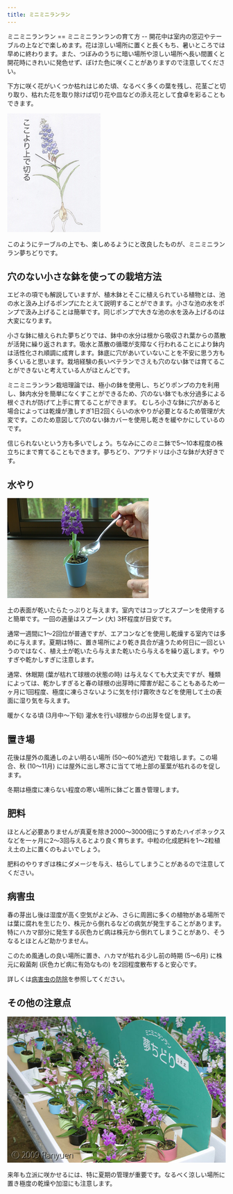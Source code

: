 ```yaml
---
title: ミニミニランラン
---
```

<link rel="stylesheet" href="/assets/stylesheets/ponerorchis.css" />
ミニミニランラン
==
ミニミニランランの育て方
--
開花中は室内の窓辺やテーブルの上などで楽しめます。花は涼しい場所に置くと長くもち、暑いところでは早めに終わります。また、つぼみのうちに暗い場所や涼しい場所へ長い間置くと開花時にきれいに発色せず、ぼけた色に咲くことがありますので注意してください。

下方に咲く花がいくつか枯れはじめた頃、なるべく多くの葉を残し、花茎ごと切り取り、枯れた花を取り除けば切り花や皿などの添え花として食卓を彩ることもできます。

![アワチドリ / 夢ちどり (Ponerorchis) - Ranyuen](/assets/images/growings_miniminiranran.jpg)

このようにテーブルの上でも、楽しめるようにと改良したものが、ミニミニランラン夢ちどりです。

穴のない小さな鉢を使っての栽培方法
--
エビネの項でも解説していますが、植木鉢とそこに植えられている植物とは、池の水と汲み上げるポンプにたとえて説明することができます。小さな池の水をポンプで汲み上げることは簡単です。同じポンプで大きな池の水を汲み上げるのは大変になります。

小さな鉢に植えられた夢ちどりでは、鉢中の水分は根から吸収され葉からの蒸散が活発に繰り返されます。吸水と蒸散の循環が支障なく行われることにより鉢内は活性化され順調に成育します。鉢底に穴があいていないことを不安に思う方も多くいると思います。栽培経験の長いベテランでさえも穴のない鉢では育てることができないと考えている人がほとんどです。

ミニミニランラン栽培理論では、極小の鉢を使用し、ちどりポンプの力を利用し、鉢内水分を簡単になくすことができるため、穴のない鉢でも水分過多による根ぐされが防げて上手に育てることができます。 むしろ小さな鉢に穴があると場合によっては乾燥が激しすぎ1日2回くらいの水やりが必要となるため管理が大変です。このため意図して穴のない鉢カバーを使用し乾きを緩やかにしているのです。

信じられないという方も多いでしょう。ちなみにこのミニ鉢で5～10本程度の株立ちにまで育てることもできます。夢ちどり、アワチドリは小さな鉢が大好きです。

水やり
--
![アワチドリ / 夢ちどり (Ponerorchis) - Ranyuen](/assets/images/growings_miniminiranran_mizuyari.png)

土の表面が乾いたらたっぷりと与えます。室内ではコップとスプーンを使用すると簡単です。一回の適量はスプーン (大) 3杯程度が目安です。

通常一週間に1～2回位が普通ですが、エアコンなどを使用し乾燥する室内では多めに与えます。夏期は特に、置き場所により乾き具合が違うため何日に一回というのではなく、植え土が乾いたら与えまた乾いたら与えるを繰り返します。やりすぎや乾かしすぎに注意します。

通常、休眠期 (葉が枯れて球根の状態の時) は与えなくても大丈夫ですが、種類によっては、乾かしすぎると春の球根の出芽時に障害が起こることもあるため一ヶ月に1回程度、極度に凍らさないように気を付け霧吹きなどを使用して土の表面に湿り気を与えます。

暖かくなる頃 (3月中～下旬) 灌水を行い球根からの出芽を促します。

置き場
--
花後は屋外の風通しのよい明るい場所 (50～60%遮光) で栽培します。この場合、秋 (10～11月) には屋外に出し寒さに当てて地上部の茎葉が枯れるのを促します。

冬期は極度に凍らない程度の寒い場所に鉢ごと置き管理します。

肥料
--
ほとんど必要ありませんが真夏を除き2000～3000倍にうすめたハイポネックスなどを一ヶ月に2～3回与えるとより良く育ちます。中粒の化成肥料を1～2粒植え土の上に置くのもよいでしょう。

肥料のやりすぎは株にダメージを与え、枯らしてしまうことがあるので注意してください。

病害虫
--
春の芽出し後は湿度が高く空気がよどみ、さらに周囲に多くの植物がある場所では葉に腐れを生じたり、株元から倒れるなどの病気が発生することがあります。特にハカマ部分に発生する灰色カビ病は株元から倒れてしまうことがあり、そうなるとほとんど助かりません。

このため風通しの良い場所に置き、ハカマが枯れる少し前の時期 (5～6月) に株元に殺菌剤 (灰色カビ病に有効なもの) を2回程度散布すると安心です。

詳しくは[病害虫の防除](/ponerorchis/cultivation/controlling_pests_of_ponerorchis)を参照してください。

その他の注意点
--
![アワチドリ / 夢ちどり (Ponerorchis) - Ranyuen](/assets/images/growings_IMG_2136.jpg)

来年も立派に咲かせるには、特に夏期の管理が重要です。なるべく涼しい場所に置き極度の乾燥や加湿にも注意します。

